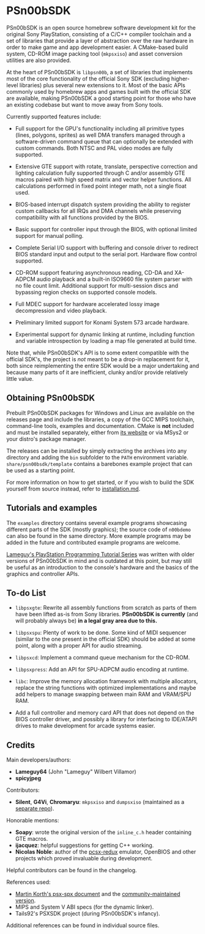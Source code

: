 
# PSn00bSDK

PSn00bSDK is an open source homebrew software development kit for the original
Sony PlayStation, consisting of a C/C++ compiler toolchain and a set of
libraries that provide a layer of abstraction over the raw hardware in order to
make game and app development easier. A CMake-based build system, CD-ROM image
packing tool (`mkpsxiso`) and asset conversion utilities are also provided.

At the heart of PSn00bSDK is `libpsn00b`, a set of libraries that implements
most of the core functionality of the official Sony SDK (excluding higher-level
libraries) plus several new extensions to it. Most of the basic APIs commonly
used by homebrew apps and games built with the official SDK are available,
making PSn00bSDK a good starting point for those who have an existing codebase
but want to move away from Sony tools.

Currently supported features include:

* Full support for the GPU's functionality including all primitive types (lines,
  polygons, sprites) as well DMA transfers managed through a software-driven
  command queue that can optionally be extended with custom commands. Both NTSC
  and PAL video modes are fully supported.

* Extensive GTE support with rotate, translate, perspective correction and
  lighting calculation fully supported through C and/or assembly GTE macros
  paired with high speed matrix and vector helper functions. All calculations
  performed in fixed point integer math, not a single float used.

* BIOS-based interrupt dispatch system providing the ability to register custom
  callbacks for all IRQs and DMA channels while preserving compatibility with
  all functions provided by the BIOS.

* Basic support for controller input through the BIOS, with optional limited
  support for manual polling.

* Complete Serial I/O support with buffering and console driver to redirect BIOS
  standard input and output to the serial port. Hardware flow control supported.

* CD-ROM support featuring asynchronous reading, CD-DA and XA-ADPCM audio
  playback and a built-in ISO9660 file system parser with no file count limit.
  Additional support for multi-session discs and bypassing region checks on
  supported console models.

* Full MDEC support for hardware accelerated lossy image decompression and video
  playback.

* Preliminary limited support for Konami System 573 arcade hardware.

* Experimental support for dynamic linking at runtime, including function and
  variable introspection by loading a map file generated at build time.

Note that, while PSn00bSDK's API is to some extent compatible with the official
SDK's, the project is *not* meant to be a drop-in replacement for it, both
since reimplementing the entire SDK would be a major undertaking and because
many parts of it are inefficient, clunky and/or provide relatively little value.

## Obtaining PSn00bSDK

Prebuilt PSn00bSDK packages for Windows and Linux are available on the releases
page and include the libraries, a copy of the GCC MIPS toolchain, command-line
tools, examples and documentation. CMake is **not** included and must be
installed separately, either from [its website](https://cmake.org/download) or
via MSys2 or your distro's package manager.

The releases can be installed by simply extracting the archives into any
directory and adding the `bin` subfolder to the `PATH` environment variable.
`share/psn00bsdk/template` contains a barebones example project that can be
used as a starting point.

For more information on how to get started, or if you wish to build the SDK
yourself from source instead, refer to [installation.md](doc/installation.md).

## Tutorials and examples

The `examples` directory contains several example programs showcasing different
parts of the SDK (mostly graphics); the source code of `n00bdemo` can also be
found in the same directory. More example programs may be added in the future
and contributed example programs are welcome.

[Lameguy's PlayStation Programming Tutorial Series](doc/lameguy_tutorial/index.md)
was written with older versions of PSn00bSDK in mind and is outdated at this
point, but may still be useful as an introduction to the console's hardware and
the basics of the graphics and controller APIs.

## To-do List

* `libpsxgte`: Rewrite all assembly functions from scratch as parts of them have
  been lifted as-is from Sony libraries. **PSn00bSDK is currently** (and
  will probably always be) **in a legal gray area due to this.**

* `libpsxspu`: Plenty of work to be done. Some kind of MIDI sequencer (similar
  to the one present in the official SDK) should be added at some point, along
  with a proper API for audio streaming.

* `libpsxcd`: Implement a command queue mechanism for the CD-ROM.

* `libpsxpress`: Add an API for SPU-ADPCM audio encoding at runtime.

* `libc`: Improve the memory allocation framework with multiple allocators,
  replace the string functions with optimized implementations and maybe add
  helpers to manage swapping between main RAM and VRAM/SPU RAM.

* Add a full controller and memory card API that does not depend on the BIOS
  controller driver, and possibly a library for interfacing to IDE/ATAPI drives
  to make development for arcade systems easier.

## Credits

Main developers/authors:

* **Lameguy64** (John "Lameguy" Wilbert Villamor)
* **spicyjpeg**

Contributors:

* **Silent**, **G4Vi**, **Chromaryu**: `mkpsxiso` and `dumpsxiso` (maintained
  as a [separate repo](https://github.com/Lameguy64/mkpsxiso)).

Honorable mentions:

* **Soapy**: wrote the original version of the `inline_c.h` header containing
  GTE macros.
* **ijacquez**: helpful suggestions for getting C++ working.
* **Nicolas Noble**: author of the
  [pcsx-redux](https://github.com/grumpycoders/pcsx-redux) emulator, OpenBIOS
  and other projects which proved invaluable during development.

Helpful contributors can be found in the changelog.

References used:

* [Martin Korth's psx-spx document](http://problemkaputt.de/psx-spx.htm) and the
  [community-maintained version](https://psx-spx.consoledev.net).
* MIPS and System V ABI specs (for the dynamic linker).
* Tails92's PSXSDK project (during PSn00bSDK's infancy).

Additional references can be found in individual source files.
